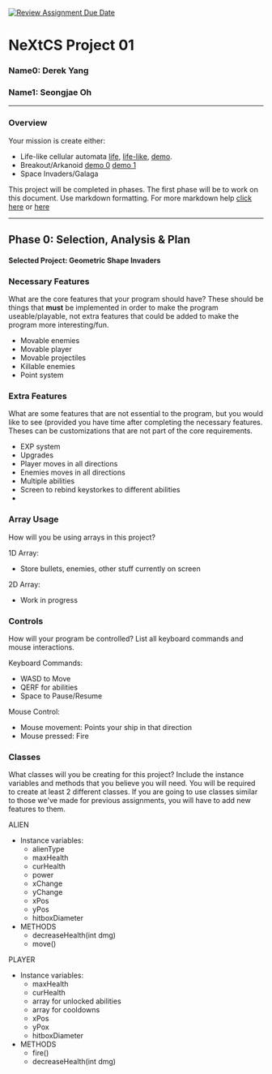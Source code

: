 [![Review Assignment Due Date](https://classroom.github.com/assets/deadline-readme-button-22041afd0340ce965d47ae6ef1cefeee28c7c493a6346c4f15d667ab976d596c.svg)](https://classroom.github.com/a/PX83n--N)
# NeXtCS Project 01
### Name0: Derek Yang
### Name1: Seongjae Oh
---

### Overview
Your mission is create either:
- Life-like cellular automata [life](https://en.wikipedia.org/wiki/Conway%27s_Game_of_Life), [life-like](https://en.wikipedia.org/wiki/Life-like_cellular_automaton), [demo](https://www.netlogoweb.org/launch#https://www.netlogoweb.org/assets/modelslib/Sample%20Models/Computer%20Science/Cellular%20Automata/Life.nlogo).
- Breakout/Arkanoid [demo 0](https://elgoog.im/breakout/)  [demo 1](https://www.crazygames.com/game/atari-breakout)
- Space Invaders/Galaga

This project will be completed in phases. The first phase will be to work on this document. Use markdown formatting. For more markdown help [click here](https://github.com/adam-p/markdown-here/wiki/Markdown-Cheatsheet) or [here](https://docs.github.com/en/get-started/writing-on-github/getting-started-with-writing-and-formatting-on-github/basic-writing-and-formatting-syntax)


---

## Phase 0: Selection, Analysis & Plan

#### Selected Project: Geometric Shape Invaders

### Necessary Features
What are the core features that your program should have? These should be things that __must__ be implemented in order to make the program useable/playable, not extra features that could be added to make the program more interesting/fun.

- Movable enemies
- Movable player
- Movable projectiles
- Killable enemies
- Point system

### Extra Features
What are some features that are not essential to the program, but you would like to see (provided you have time after completing the necessary features. Theses can be customizations that are not part of the core requirements.

- EXP system
- Upgrades
- Player moves in all directions
- Enemies moves in all directions
- Multiple abilities
- Screen to rebind keystorkes to different abilities
- 

### Array Usage
How will you be using arrays in this project?

1D Array:
- Store bullets, enemies, other stuff currently on screen

2D Array:
- Work in progress


### Controls
How will your program be controlled? List all keyboard commands and mouse interactions.

Keyboard Commands:
- WASD to Move
- QERF for abilities
- Space to Pause/Resume

Mouse Control:
- Mouse movement: Points your ship in that direction
- Mouse pressed: Fire


### Classes
What classes will you be creating for this project? Include the instance variables and methods that you believe you will need. You will be required to create at least 2 different classes. If you are going to use classes similar to those we've made for previous assignments, you will have to add new features to them.

ALIEN
- Instance variables:
  - alienType
  - maxHealth
  - curHealth
  - power
  - xChange
  - yChange
  - xPos
  - yPos
  - hitboxDiameter
- METHODS
  - decreaseHealth(int dmg)
  - move()

PLAYER
- Instance variables:
  - maxHealth
  - curHealth
  - array for unlocked abilities
  - array for cooldowns
  - xPos
  - yPox
  - hitboxDiameter
- METHODS
  - fire()
  - decreaseHealth(int dmg)
